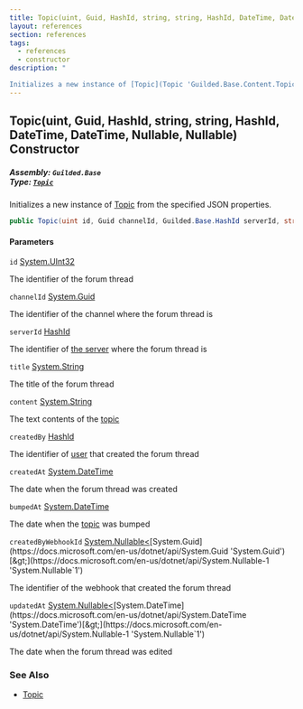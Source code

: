 ```yaml
---
title: Topic(uint, Guid, HashId, string, string, HashId, DateTime, DateTime, Nullable<Guid>, Nullable<DateTime>)
layout: references
section: references
tags:
  - references
  - constructor
description: "

Initializes a new instance of [Topic](Topic 'Guilded.Base.Content.Topic') from the specified JSON properties."
---
```


## Topic(uint, Guid, HashId, string, string, HashId, DateTime, DateTime, Nullable<Guid>, Nullable<DateTime>) Constructor
##### **Assembly:** `Guilded.Base`<br/>**Type:** [`Topic`](Topic 'Guilded.Base.Content.Topic')

Initializes a new instance of [Topic](Topic 'Guilded.Base.Content.Topic') from the specified JSON properties.

```csharp
public Topic(uint id, Guid channelId, Guilded.Base.HashId serverId, string title, string content, Guilded.Base.HashId createdBy, System.DateTime createdAt, System.DateTime bumpedAt, System.Nullable<Guid> createdByWebhookId=null, System.Nullable<System.DateTime> updatedAt=null);
```
#### Parameters

<a name='Guilded.Base.Content.Topic.Topic(uint,Guid,Guilded.Base.HashId,string,string,Guilded.Base.HashId,System.DateTime,System.DateTime,System.Nullable_Guid_,System.Nullable_System.DateTime_).id'></a>

`id` [System.UInt32](https://docs.microsoft.com/en-us/dotnet/api/System.UInt32 'System.UInt32')

The identifier of the forum thread

<a name='Guilded.Base.Content.Topic.Topic(uint,Guid,Guilded.Base.HashId,string,string,Guilded.Base.HashId,System.DateTime,System.DateTime,System.Nullable_Guid_,System.Nullable_System.DateTime_).channelId'></a>

`channelId` [System.Guid](https://docs.microsoft.com/en-us/dotnet/api/System.Guid 'System.Guid')

The identifier of the channel where the forum thread is

<a name='Guilded.Base.Content.Topic.Topic(uint,Guid,Guilded.Base.HashId,string,string,Guilded.Base.HashId,System.DateTime,System.DateTime,System.Nullable_Guid_,System.Nullable_System.DateTime_).serverId'></a>

`serverId` [HashId](HashId 'Guilded.Base.HashId')

The identifier of [the server](Server 'Guilded.Base.Servers.Server') where the forum thread is

<a name='Guilded.Base.Content.Topic.Topic(uint,Guid,Guilded.Base.HashId,string,string,Guilded.Base.HashId,System.DateTime,System.DateTime,System.Nullable_Guid_,System.Nullable_System.DateTime_).title'></a>

`title` [System.String](https://docs.microsoft.com/en-us/dotnet/api/System.String 'System.String')

The title of the forum thread

<a name='Guilded.Base.Content.Topic.Topic(uint,Guid,Guilded.Base.HashId,string,string,Guilded.Base.HashId,System.DateTime,System.DateTime,System.Nullable_Guid_,System.Nullable_System.DateTime_).content'></a>

`content` [System.String](https://docs.microsoft.com/en-us/dotnet/api/System.String 'System.String')

The text contents of the [topic](Topic 'Guilded.Base.Content.Topic')

<a name='Guilded.Base.Content.Topic.Topic(uint,Guid,Guilded.Base.HashId,string,string,Guilded.Base.HashId,System.DateTime,System.DateTime,System.Nullable_Guid_,System.Nullable_System.DateTime_).createdBy'></a>

`createdBy` [HashId](HashId 'Guilded.Base.HashId')

The identifier of [user](User 'Guilded.Base.Users.User') that created the forum thread

<a name='Guilded.Base.Content.Topic.Topic(uint,Guid,Guilded.Base.HashId,string,string,Guilded.Base.HashId,System.DateTime,System.DateTime,System.Nullable_Guid_,System.Nullable_System.DateTime_).createdAt'></a>

`createdAt` [System.DateTime](https://docs.microsoft.com/en-us/dotnet/api/System.DateTime 'System.DateTime')

The date when the forum thread was created

<a name='Guilded.Base.Content.Topic.Topic(uint,Guid,Guilded.Base.HashId,string,string,Guilded.Base.HashId,System.DateTime,System.DateTime,System.Nullable_Guid_,System.Nullable_System.DateTime_).bumpedAt'></a>

`bumpedAt` [System.DateTime](https://docs.microsoft.com/en-us/dotnet/api/System.DateTime 'System.DateTime')

The date when the [topic](Topic 'Guilded.Base.Content.Topic') was bumped

<a name='Guilded.Base.Content.Topic.Topic(uint,Guid,Guilded.Base.HashId,string,string,Guilded.Base.HashId,System.DateTime,System.DateTime,System.Nullable_Guid_,System.Nullable_System.DateTime_).createdByWebhookId'></a>

`createdByWebhookId` [System.Nullable&lt;](https://docs.microsoft.com/en-us/dotnet/api/System.Nullable-1 'System.Nullable`1')[System.Guid](https://docs.microsoft.com/en-us/dotnet/api/System.Guid 'System.Guid')[&gt;](https://docs.microsoft.com/en-us/dotnet/api/System.Nullable-1 'System.Nullable`1')

The identifier of the webhook that created the forum thread

<a name='Guilded.Base.Content.Topic.Topic(uint,Guid,Guilded.Base.HashId,string,string,Guilded.Base.HashId,System.DateTime,System.DateTime,System.Nullable_Guid_,System.Nullable_System.DateTime_).updatedAt'></a>

`updatedAt` [System.Nullable&lt;](https://docs.microsoft.com/en-us/dotnet/api/System.Nullable-1 'System.Nullable`1')[System.DateTime](https://docs.microsoft.com/en-us/dotnet/api/System.DateTime 'System.DateTime')[&gt;](https://docs.microsoft.com/en-us/dotnet/api/System.Nullable-1 'System.Nullable`1')

The date when the forum thread was edited

### See Also
- [Topic](Topic 'Guilded.Base.Content.Topic')